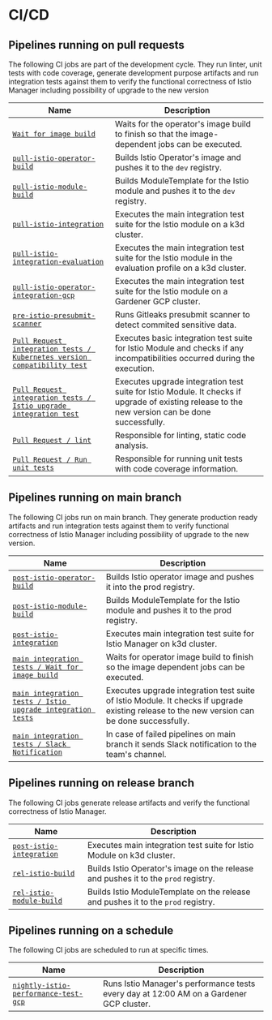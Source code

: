 # CI/CD

## Pipelines running on pull requests

The following CI jobs are part of the development cycle. They run linter, unit tests with code coverage, generate development purpose artifacts and run integration tests against them to verify the functional correctness of Istio Manager including possibility of upgrade to the new version

| Name                                                                                                                                                                    | Description                                                                                                                                     |
|-------------------------------------------------------------------------------------------------------------------------------------------------------------------------|-------------------------------------------------------------------------------------------------------------------------------------------------|
| [`Wait for image build`](https://github.com/kyma-project/istio/blob/main/.github/workflows/pull-integration.yaml#L22)                                                   | Waits for the operator's image build to finish so that the image-dependent jobs can be executed.                                                       |
| [`pull-istio-operator-build`](https://github.com/kyma-project/test-infra/blob/main/prow/jobs/istio/istio-manager.yaml#L51)                                              | Builds Istio Operator's image and pushes it to the `dev` registry.                                                                                |
| [`pull-istio-module-build`](https://github.com/kyma-project/test-infra/blob/main/prow/jobs/istio/istio-manager.yaml#L6)                                                 | Builds ModuleTemplate for the Istio module and pushes it to the `dev` registry.                                                                   |
| [`pull-istio-integration`](https://github.com/kyma-project/test-infra/blob/main/prow/jobs/istio/istio-integration.yaml#L3)                                              | Executes the main integration test suite for the Istio module on a k3d cluster.                                                                       |
| [`pull-istio-integration-evaluation`](https://github.com/kyma-project/test-infra/blob/main/prow/jobs/istio/istio-integration.yaml#L44)                                  | Executes the main integration test suite for the Istio module in the evaluation profile on a k3d cluster.                                                 |
| [`pull-istio-operator-integration-gcp`](https://github.com/kyma-project/test-infra/blob/main/prow/jobs/istio/istio-manager.yaml#L102)                                   | Executes the main integration test suite for the Istio module on a Gardener GCP cluster.                                                              |
| [`pre-istio-presubmit-scanner`](https://github.com/kyma-project/test-infra/blob/main/prow/jobs/test-infra/presubmit-scanner.yaml#L470)                                  | Runs Gitleaks presubmit scanner to detect commited sensitive data.                                                                              |
| [`Pull Request integration tests / Kubernetes version compatibility test`](https://github.com/kyma-project/istio/blob/main/.github/workflows/pull-integration.yaml#L33) | Executes basic integration test suite for Istio Module and checks if any incompatibilities occurred during the execution.                       |
| [`Pull Request integration tests / Istio upgrade integration test`](https://github.com/kyma-project/istio/blob/main/.github/workflows/pull-integration.yaml#L44)        | Executes upgrade integration test suite for Istio Module. It checks if upgrade of existing release to the new version can be done successfully. |
| [`Pull Request / lint`](https://github.com/kyma-project/istio/blob/main/.github/workflows/pull-request.yaml#L24)                                                        | Responsible for linting, static code analysis.                                                                                                  |
| [`Pull Request / Run unit tests`](https://github.com/kyma-project/istio/blob/main/.github/workflows/pull-request.yaml#L39)                                              | Responsible for running unit tests with code coverage information.                                                                              |

## Pipelines running on main branch

The following CI jobs run on main branch. They generate production ready artifacts and run integration tests against them to verify functional correctness of Istio Manager including possibility of upgrade to the new version.

| Name                                                                                                                                                      | Description                                                                                                                                 |
|-----------------------------------------------------------------------------------------------------------------------------------------------------------|---------------------------------------------------------------------------------------------------------------------------------------------|
| [`post-istio-operator-build`](https://github.com/kyma-project/test-infra/blob/main/prow/jobs/istio/istio-manager.yaml#L308)                               | Builds Istio operator image and pushes it into the prod registry.                                                                           |
| [`post-istio-module-build`](https://github.com/kyma-project/test-infra/blob/main/prow/jobs/istio/istio-manager.yaml#L163)                                 | Builds ModuleTemplate for the Istio module and pushes it to the prod registry.                                                              |
| [`post-istio-integration`](https://github.com/kyma-project/test-infra/blob/main/prow/jobs/istio/istio-integration.yaml#L87)                               | Executes main integration test suite for Istio Manager on k3d cluster.                                                                      |
| [`main integration tests / Wait for image build`](https://github.com/kyma-project/istio/blob/main/.github/workflows/main-integration.yaml#L20)            | Waits for operator image build to finish so the image dependent jobs can be executed.                                                       |
| [`main integration tests / Istio upgrade integration tests`](https://github.com/kyma-project/istio/blob/main/.github/workflows/main-integration.yaml#L30) | Executes upgrade integration test suite of Istio Module. It checks if upgrade existing release to the new version can be done successfully. |
| [`main integration tests / Slack Notification`](https://github.com/kyma-project/istio/blob/main/.github/workflows/main-integration.yaml#L42)              | In case of failed pipelines on main branch it sends Slack notification to the team's channel.                                               |

## Pipelines running on release branch

The following CI jobs generate release artifacts and verify the functional correctness of Istio Manager.

| Name                                                                                                                        | Description                                                                      |
|-----------------------------------------------------------------------------------------------------------------------------|----------------------------------------------------------------------------------|
| [`post-istio-integration`](https://github.com/kyma-project/test-infra/blob/main/prow/jobs/istio/istio-integration.yaml#L87) | Executes main integration test suite for Istio Module on k3d cluster.            |
| [`rel-istio-build`](https://github.com/kyma-project/test-infra/blob/main/prow/jobs/istio/istio-manager.yaml#L208)           | Builds Istio Operator's image on the release and pushes it to the `prod` registry. |
| [`rel-istio-module-build`](https://github.com/kyma-project/test-infra/blob/main/prow/jobs/istio/istio-manager.yaml#L263)    | Builds Istio ModuleTemplate on the release and pushes it to the `prod` registry. |

## Pipelines running on a schedule

The following CI jobs are scheduled to run at specific times.

| Name                                                                                                                                 | Description                                                                         |
|--------------------------------------------------------------------------------------------------------------------------------------|-------------------------------------------------------------------------------------|
| [`nightly-istio-performance-test-gcp`](https://github.com/kyma-project/test-infra/blob/main/prow/jobs/istio/istio-manager.yaml#L365) | Runs Istio Manager's performance tests every day at 12:00 AM on a Gardener GCP cluster. |